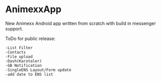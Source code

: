 AnimexxApp
==========

New Animexx Android app written from scratch with build in messenger support.

ToDo for public release:

	-List Filter
	-Contacts
	-File upload
	-Dash(Karotaler)
	-GB Notification
	-SingleENS Layout/Form update
	-add date to ENS list
